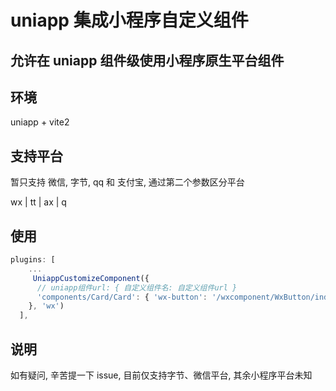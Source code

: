 # uniapp 集成小程序自定义组件

## 允许在 uniapp 组件级使用小程序原生平台组件

## 环境

uniapp + vite2

## 支持平台

暂只支持 微信, 字节, qq 和 支付宝, 通过第二个参数区分平台

wx | tt | ax | q

## 使用

```ts
plugins: [
    ...
     UniappCustomizeComponent({
      // uniapp组件url: { 自定义组件名: 自定义组件url }
      'components/Card/Card': { 'wx-button': '/wxcomponent/WxButton/index' }
    }, 'wx')
  ],
```

## 说明

如有疑问, 辛苦提一下 issue, 目前仅支持字节、微信平台, 其余小程序平台未知
